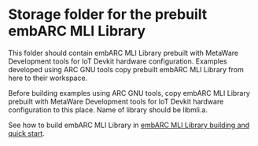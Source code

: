 Storage folder for the prebuilt embARC MLI Library
==================================================

This folder should contain embARC MLI Library prebuilt with MetaWare Development tools for IoT Devkit hardware configuration.
Examples developed using ARC GNU tools copy prebuilt embARC MLI Library from here to their workspace.

Before building examples using ARC GNU tools, copy embARC MLI Library prebuilt with MetaWare Development tools for IoT Devkit hardware configuration to this place.
Name of library should be libmli.a.

See how to build embARC MLI Library in [embARC MLI Library building and quick start](/README.md#building-and-quick-start).
